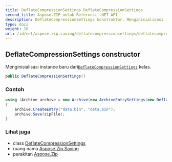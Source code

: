 ```yaml
---
title: DeflateCompressionSettings.DeflateCompressionSettings
second_title: Aspose.ZIP untuk Referensi .NET API
description: DeflateCompressionSettings konstruktor. Menginisialisasi instance baru dariDeflateCompressionSettings kelas.
type: docs
weight: 10
url: /id/net/aspose.zip.saving/deflatecompressionsettings/deflatecompressionsettings/
---
```

## DeflateCompressionSettings constructor

Menginisialisasi instance baru dari[`DeflateCompressionSettings`](../) kelas.

```csharp
public DeflateCompressionSettings()
```

### Contoh

```csharp
using (Archive archive = new Archive(new ArchiveEntrySettings(new DeflateCompressionSettings())))
{
    archive.CreateEntry("data.bin", "data.bin");                   
    archive.Save(zipFile);
}
```

### Lihat juga

* class [DeflateCompressionSettings](../)
* ruang nama [Aspose.Zip.Saving](../../deflatecompressionsettings/)
* perakitan [Aspose.Zip](../../../)


